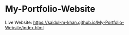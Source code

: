 # My-Portfolio-Website

Live Website: https://saidul-m-khan.github.io/My-Portfolio-Website/index.html
